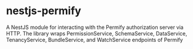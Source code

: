 # nestjs-permify
A NestJS module for interacting with the Permify authorization server via HTTP. The library wraps PermissionService, SchemaService, DataService, TenancyService, BundleService, and WatchService endpoints of Permify​
